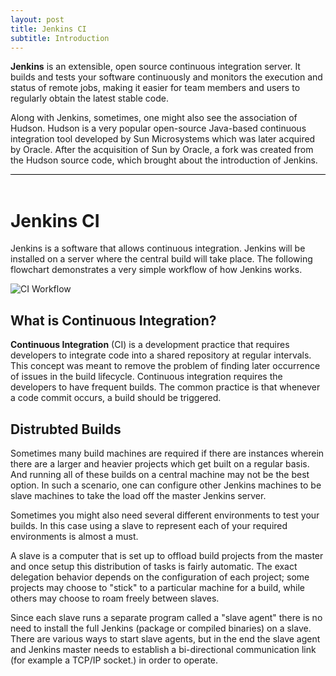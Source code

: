 ```yaml
---
layout: post
title: Jenkins CI
subtitle: Introduction
---
```


<div style="border-bottom:1px solid black">
<p>
<strong>Jenkins</strong> is an extensible, open source continuous integration server. It builds and tests your software continuously and monitors the execution and status of remote jobs, making it easier for team members and users to regularly obtain the latest stable code.

Along with Jenkins, sometimes, one might also see the association of Hudson. Hudson is a very popular open-source Java-based continuous integration tool developed by Sun Microsystems which was later acquired by Oracle. After the acquisition of Sun by Oracle, a fork was created from the Hudson source code, which brought about the introduction of Jenkins.
</p>
</div>
<br>

# Jenkins CI

Jenkins is a software that allows continuous integration. Jenkins will be installed on a server where the central build will take place. The following flowchart demonstrates a very simple workflow of how Jenkins works.

![CI Workflow](https://www.tutorialspoint.com/jenkins/images/why_jenkins.jpg)


## What is Continuous Integration?

__Continuous Integration__ (CI) is a development practice that requires developers to integrate code into a shared repository at regular intervals. This concept was meant to remove the problem of finding later occurrence of issues in the build lifecycle. Continuous integration requires the developers to have frequent builds. The common practice is that whenever a code commit occurs, a build should be triggered.


## Distrubted Builds

Sometimes many build machines are required if there are instances wherein there are a larger and heavier projects which get built on a regular basis. And running all of these builds on a central machine may not be the best option. In such a scenario, one can configure other Jenkins machines to be slave machines to take the load off the master Jenkins server.

Sometimes you might also need several different environments to test your builds. In this case using a slave to represent each of your required environments is almost a must.

A slave is a computer that is set up to offload build projects from the master and once setup this distribution of tasks is fairly automatic. The exact delegation behavior depends on the configuration of each project; some projects may choose to "stick" to a particular machine for a build, while others may choose to roam freely between slaves.

Since each slave runs a separate program called a "slave agent" there is no need to install the full Jenkins (package or compiled binaries) on a slave. There are various ways to start slave agents, but in the end the slave agent and Jenkins master needs to establish a bi-directional communication link (for example a TCP/IP socket.) in order to operate.


